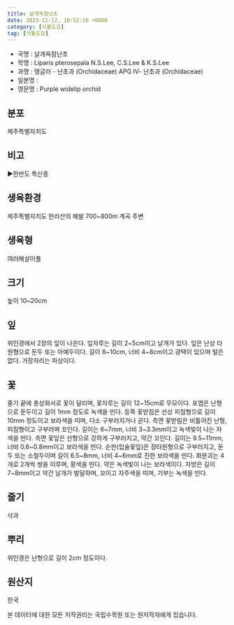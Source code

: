 ```yaml
---
title: 날개옥잠난초
date: 2023-12-12, 18:52:26 +0800
category: [식물도감]
tag: [식물도감]
---
```




- 국명 : 날개옥잠난초
- 학명 : Liparis pterosepala N.S.Lee, C.S.Lee & K.S.Lee
- 과명 : 앵글러 - 난초과 (Orchidaceae) APG Ⅳ- 난초과 (Orchidaceae)
- 일본명 : 
- 영문명 : Purple widelip orchid


## 분포
제주특별자치도
## 비고
▶한반도 특산종
## 생육환경
제주특별자치도 한라산의 해발 700~800m 계곡 주변
## 생육형
여러해살이풀
## 크기
높이 10~20cm
## 잎
위인경에서 2장의 잎이 나온다. 잎자루는 길이 2~5cm이고 날개가 있다. 잎은 난상 타원형으로 둔두 또는 아예두이다. 길이 8~10cm, 너비 4~8cm이고 광택이 있으며 털은 없다. 가장자리는 파상이다.
## 꽃
줄기 끝에 총상화서로 꽃이 달리며, 꽃자루는 길이 12~15cm로 무모이다. 포엽은 난형으로 둔두이고 길이 1mm 정도로 녹색을 띤다. 등쪽 꽃받침은 선상 피침형으로 길이 10mm 정도이고 보라색을 띠며, 다소 구부러지거나 곧다. 측면 꽃받림은 비틀어진 난형, 피침형이고 구부러며 꼬인다. 길이는 6~7mm, 너비 3~3.3mm이고 녹색빛이 나는 자색을 띤다. 측면 꽃잎은 선형으로 강하게 구부러지고, 약간 꼬인다. 길이는 9.5~11mm, 너비 0.6~0.8mm이고 보라색을 띤다. 순판(입술꽃잎)은 장타원형으로 구부러지고, 둔두 또는 소철두이며 길이 6.5~8mm, 너비 4~6mm로 진한 보라색을 띤다.  화분괴는 4개로 2개씩 쌍을 이루며, 황색을 띤다. 약은 녹색빛이 나는 보라색이다. 자방은 길이 7~8mm이고 약간 날개가 발달하며, 꼬이고 자주색을 띠며, 기부는 녹색을 띤다.
## 줄기
삭과
## 뿌리
위인경은 난형으로 길이 2cm 정도이다.
## 원산지
한국






본 데이터에 대한 모든 저작권리는 국립수목원 또는 원저작자에게 있습니다.
